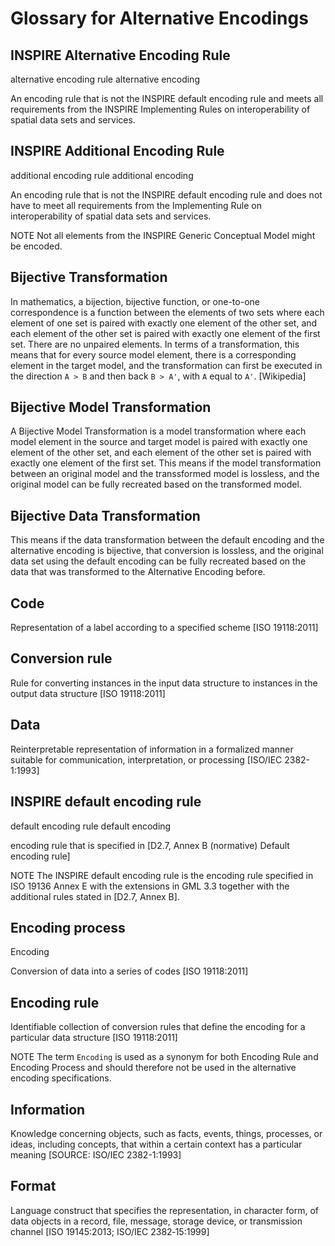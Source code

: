 # Glossary for Alternative Encodings

## INSPIRE Alternative Encoding Rule

alternative encoding rule
alternative encoding

An encoding rule that is not the INSPIRE default encoding rule and meets all requirements from the INSPIRE Implementing Rules on interoperability of spatial data sets and services.

## INSPIRE Additional Encoding Rule 

additional encoding rule
additional encoding

An encoding rule that is not the INSPIRE default encoding rule and does not have to meet all requirements from the Implementing Rule on interoperability of spatial data sets and services.

NOTE Not all elements from the INSPIRE Generic Conceptual Model might be encoded.

## Bijective Transformation

In mathematics, a bijection, bijective function, or one-to-one correspondence is a function between the elements of two sets where each element of one set is paired with exactly one element of the other set, and each element of the other set is  paired with exactly one element of the first set. There are no unpaired elements. In terms of a transformation, this means that for every source model element, there is a corresponding element in the target model, and the transformation can first be executed in the direction `A > B` and then back `B > A'`, with `A` equal to `A'`.
[Wikipedia]

## Bijective Model Transformation

A Bijective Model Transformation is a model transformation where each model element in the source and target model is paired with exactly one element of the other set, and each element of the other set is  paired with exactly one element of the first set. This means if the model transformation between an original model and the transsformed model is lossless, and the original model can be fully recreated based on the transformed model.

## Bijective Data Transformation

This means if the data transformation between the default encoding and the alternative encoding is bijective, that conversion is lossless, and the original data set using the default encoding can be fully recreated based on the data that was transformed to the Alternative Encoding before.

## Code

Representation of a label according to a specified scheme
[ISO 19118:2011]

## Conversion rule

Rule for converting instances in the input data structure to instances in the output data structure
[ISO 19118:2011]

## Data

Reinterpretable representation of information in a formalized manner suitable for communication, interpretation, or processing
[ISO/IEC 2382-1:1993]

## INSPIRE default encoding rule

default encoding rule
default encoding

encoding rule that is specified in [D2.7, Annex B (normative) Default encoding rule]

NOTE The INSPIRE default encoding rule is the encoding rule specified in ISO 19136 Annex E with the extensions in GML 3.3 together with the additional rules stated in [D2.7, Annex B].

## Encoding process

Encoding

Conversion of data into a series of codes
[ISO 19118:2011]

## Encoding rule

Identifiable collection of conversion rules that define the encoding for a particular data structure
[ISO 19118:2011]

NOTE The term `Encoding` is used as a synonym for both Encoding Rule and Encoding Process and should therefore not be used in the alternative encoding specifications.

## Information

Knowledge concerning objects, such as facts, events, things, processes, or ideas, including concepts, that within a certain context has a particular meaning
[SOURCE: ISO/IEC 2382-1:1993]

## Format

Language construct that specifies the representation, in character form, of data objects in a record, file, message, storage device, or transmission channel
[ISO 19145:2013; ISO/IEC 2382‑15:1999]
